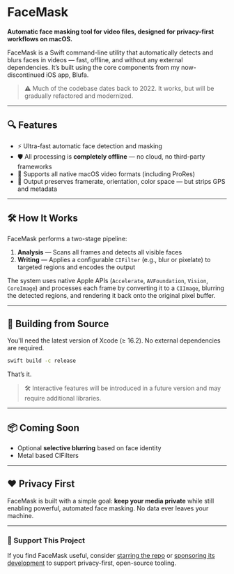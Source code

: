 # FaceMask

**Automatic face masking tool for video files, designed for privacy-first workflows on macOS.**

FaceMask is a Swift command-line utility that automatically detects and blurs faces in videos — fast, offline, and without any external dependencies. It’s built using the core components from my now-discontinued iOS app, Blufa.

> ⚠️ Much of the codebase dates back to 2022. It works, but will be gradually refactored and modernized.

---

## 🔍 Features

- ⚡ Ultra-fast automatic face detection and masking
- 🛡️ All processing is **completely offline** — no cloud, no third-party frameworks
- 🎥 Supports all native macOS video formats (including ProRes)
- 🎯 Output preserves framerate, orientation, color space — but strips GPS and metadata

---

## 🛠 How It Works

FaceMask performs a two-stage pipeline:

1. **Analysis** — Scans all frames and detects all visible faces
2. **Writing** — Applies a configurable `CIFilter` (e.g., blur or pixelate) to targeted regions and encodes the output

The system uses native Apple APIs (`Accelerate`, `AVFoundation`, `Vision`, `CoreImage`) and processes each frame by converting it to a `CIImage`, blurring the detected regions, and rendering it back onto the original pixel buffer.

---

## 🔧 Building from Source

You'll need the latest version of Xcode (≥ 16.2). No external dependencies are required.

```bash
swift build -c release
```

That’s it.

> 🛠️ Interactive features will be introduced in a future version and may require additional libraries.

---

## 📦 Coming Soon

- Optional **selective blurring** based on face identity
- Metal based CIFilters

---

## ❤️ Privacy First

FaceMask is built with a simple goal: **keep your media private** while still enabling powerful, automated face masking. No data ever leaves your machine.

---

### 💫 Support This Project

If you find FaceMask useful, consider [starring the repo](https://github.com/CerebralCoding/FaceMask) or [sponsoring its development](https://github.com/sponsors/CerebralCoding) to support privacy-first, open-source tooling.
